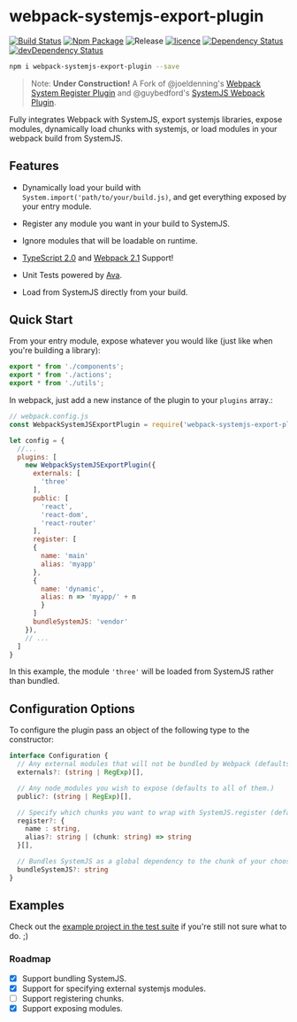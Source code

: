 # webpack-systemjs-export-plugin

[![Build Status][travis-img]][travis-url] [![Npm Package][npm-img]][npm-url] ![Release][release-img] [![licence][license-img]][license-url] [![Dependency Status][david-img]][david-url] [![devDependency Status][david-dev-img]][david-dev-url]

```bash
npm i webpack-systemjs-export-plugin --save
```

> Note: **Under Construction!** A Fork of @joeldenning's [Webpack System Register Plugin](https://www.npmjs.com/package/webpack-system-register) and @guybedford's [SystemJS Webpack Plugin](https://github.com/guybedford/systemjs-webpack-plugin).

Fully integrates Webpack with SystemJS, export systemjs libraries, expose modules, dynamically load chunks with systemjs, or load modules in your webpack build from SystemJS.

## Features

- Dynamically load your build with `System.import('path/to/your/build.js)`, and get everything exposed by your entry module.

- Register any module you want in your build to SystemJS.

- Ignore modules that will be loadable on runtime.

- [TypeScript 2.0](https://blogs.msdn.microsoft.com/typescript/2016/07/11/announcing-typescript-2-0-beta/) and [Webpack 2.1](https://github.com/webpack/webpack) Support!

- Unit Tests powered by [Ava](https://github.com/avajs/ava).

- Load from SystemJS directly from your build.

## Quick Start

From your entry module, expose whatever you would like (just like when you're building a library):

```js
export * from './components';
export * from './actions';
export * from './utils';
```

In webpack, just add a new instance of the plugin to your `plugins` array.:

```js
// webpack.config.js
const WebpackSystemJSExportPlugin = require('webpack-systemjs-export-plugin');

let config = {
  //...
  plugins: [
    new WebpackSystemJSExportPlugin({
      externals: [
        'three'
      ],
      public: [
        'react',
        'react-dom',
        'react-router'
      ],
      register: [
      {
        name: 'main'
        alias: 'myapp'
      },
      {
        name: 'dynamic',
        alias: n => 'myapp/' + n
        }
      ]
      bundleSystemJS: 'vendor'
    }),
    // ...
  ]
}

```

In this example, the module `'three'` will be loaded from SystemJS rather than bundled.

## Configuration Options

To configure the plugin pass an object of the following type to the constructor:

```ts
interface Configuration {
  // Any external modules that will not be bundled by Webpack (defaults to none.)
  externals?: (string | RegExp)[],

  // Any node_modules you wish to expose (defaults to all of them.)
  public?: (string | RegExp)[],

  // Specify which chunks you want to wrap with SystemJS.register (defaults to none.)
  register?: {
    name : string,
    alias?: string | (chunk: string) => string
  }[],

  // Bundles SystemJS as a global dependency to the chunk of your choosing. (defaults to none.)
  bundleSystemJS?: string
}
```

## Examples

Check out the [example project in the test suite](/test/example) if you're still not sure what to do. ;)

### Roadmap

- [x] Support bundling SystemJS.
- [x] Support for specifying external systemjs modules.
- [ ] Support registering chunks.
- [x] Support exposing modules.

[release-img]: https://img.shields.io/badge/release-2.1.0-4dbfcc.svg?style=flat-square
[license-img]: http://img.shields.io/:license-apache-blue.svg?style=flat-square
[license-url]: https://opensource.org/licenses/Apache-2.0
[david-url]: https://david-dm.org/alaingalvan/webpack-systemjs-export-plugin
[david-img]: https://david-dm.org/alaingalvan/webpack-systemjs-export-plugin.svg?style=flat-square
[david-dev-url]: https://david-dm.org/alaingalvan/webpack-systemjs-export-plugin#info=devDependencies
[david-dev-img]: https://david-dm.org/alaingalvan/webpack-systemjs-export-plugin/dev-status.svg?style=flat-square
[travis-img]: https://api.travis-ci.org/alaingalvan/webpack-systemjs-export-plugin.svg?style=flat-square
[travis-url]:https://travis-ci.org/alaingalvan/webpack-systemjs-export-plugin
[npm-img]: https://img.shields.io/npm/v/webpack-systemjs-export-plugin.svg?style=flat-square
[npm-url]: http://npm.im/webpack-systemjs-export-plugin